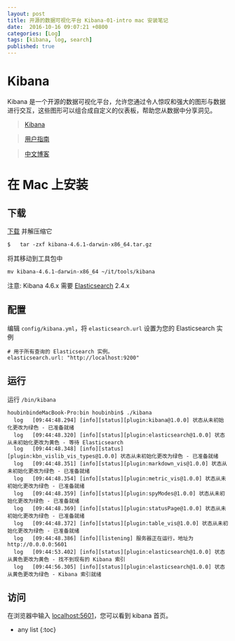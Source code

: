```yaml
---
layout: post
title: 开源的数据可视化平台 Kibana-01-intro mac 安装笔记
date:  2016-10-16 09:07:21 +0800
categories: [Log]
tags: [kibana, log, search]
published: true
---
```



# Kibana

Kibana 是一个开源的数据可视化平台，允许您通过令人惊叹和强大的图形与数据进行交互，这些图形可以组合成自定义的仪表板，帮助您从数据中分享洞见。

> [Kibana](https://www.elastic.co/products/kibana)

> [用户指南](https://www.elastic.co/guide/en/kibana/current/index.html)

> [中文博客](http://www.cnblogs.com/hanyifeng/p/5857875.html)

# 在 Mac 上安装

## 下载

[下载](https://www.elastic.co/downloads/kibana) 并解压缩它

```
$   tar -zxf kibana-4.6.1-darwin-x86_64.tar.gz
```

将其移动到工具包中

```
mv kibana-4.6.1-darwin-x86_64 ~/it/tools/kibana
```

注意: Kibana 4.6.x 需要 [Elasticsearch](https://www.elastic.co/products/elasticsearch) 2.4.x

## 配置

编辑 ```config/kibana.yml```，将 ```elasticsearch.url``` 设置为您的 Elasticsearch 实例

```
# 用于所有查询的 Elasticsearch 实例。
elasticsearch.url: "http://localhost:9200"
```

## 运行

运行 ```/bin/kibana```

```
houbinbindeMacBook-Pro:bin houbinbin$ ./kibana
  log   [09:44:48.294] [info][status][plugin:kibana@1.0.0] 状态从未初始化更改为绿色 - 已准备就绪
  log   [09:44:48.320] [info][status][plugin:elasticsearch@1.0.0] 状态从未初始化更改为黄色 - 等待 Elasticsearch
  log   [09:44:48.348] [info][status][plugin:kbn_vislib_vis_types@1.0.0] 状态从未初始化更改为绿色 - 已准备就绪
  log   [09:44:48.351] [info][status][plugin:markdown_vis@1.0.0] 状态从未初始化更改为绿色 - 已准备就绪
  log   [09:44:48.354] [info][status][plugin:metric_vis@1.0.0] 状态从未初始化更改为绿色 - 已准备就绪
  log   [09:44:48.359] [info][status][plugin:spyModes@1.0.0] 状态从未初始化更改为绿色 - 已准备就绪
  log   [09:44:48.369] [info][status][plugin:statusPage@1.0.0] 状态从未初始化更改为绿色 - 已准备就绪
  log   [09:44:48.372] [info][status][plugin:table_vis@1.0.0] 状态从未初始化更改为绿色 - 已准备就绪
  log   [09:44:48.386] [info][listening] 服务器正在运行，地址为 http://0.0.0.0:5601
  log   [09:44:53.402] [info][status][plugin:elasticsearch@1.0.0] 状态从黄色更改为黄色 - 找不到现有的 Kibana 索引
  log   [09:44:56.305] [info][status][plugin:elasticsearch@1.0.0] 状态从黄色更改为绿色 - Kibana 索引就绪
```

## 访问

在浏览器中输入 [localhost:5601](localhost:5601)，您可以看到 kibana 首页。

* any list
{:toc}